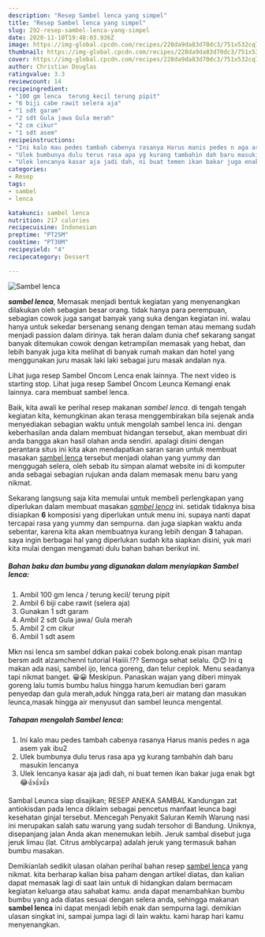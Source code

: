 ```yaml
---
description: "Resep Sambel lenca yang simpel"
title: "Resep Sambel lenca yang simpel"
slug: 292-resep-sambel-lenca-yang-simpel
date: 2020-11-10T19:48:03.936Z
image: https://img-global.cpcdn.com/recipes/228da9da83d70dc3/751x532cq70/sambel-lenca-foto-resep-utama.jpg
thumbnail: https://img-global.cpcdn.com/recipes/228da9da83d70dc3/751x532cq70/sambel-lenca-foto-resep-utama.jpg
cover: https://img-global.cpcdn.com/recipes/228da9da83d70dc3/751x532cq70/sambel-lenca-foto-resep-utama.jpg
author: Christian Douglas
ratingvalue: 3.3
reviewcount: 14
recipeingredient:
- "100 gm lenca  terung kecil terung pipit"
- "6 biji cabe rawit selera aja"
- "1 sdt garam"
- "2 sdt Gula jawa Gula merah"
- "2 cm cikur"
- "1 sdt asem"
recipeinstructions:
- "Ini kalo mau pedes tambah cabenya rasanya Harus manis pedes n aga asem yak ibu2"
- "Ulek bumbunya dulu terus rasa apa yg kurang tambahin dah baru masukin lencanya"
- "Ulek lencanya kasar aja jadi dah, ni buat temen ikan bakar juga enak bgt 😂👍👍👍"
categories:
- Resep
tags:
- sambel
- lenca

katakunci: sambel lenca 
nutrition: 217 calories
recipecuisine: Indonesian
preptime: "PT25M"
cooktime: "PT30M"
recipeyield: "4"
recipecategory: Dessert

---
```



![Sambel lenca](https://img-global.cpcdn.com/recipes/228da9da83d70dc3/751x532cq70/sambel-lenca-foto-resep-utama.jpg)

<b><i>sambel lenca</i></b>, Memasak menjadi bentuk kegiatan yang menyenangkan dilakukan oleh sebagian besar orang. tidak hanya para perempuan, sebagian cowok juga sangat banyak yang suka dengan kegiatan ini. walau hanya untuk sekedar bersenang senang dengan teman atau memang sudah menjadi passion dalam dirinya. tak heran dalam dunia chef sekarang sangat banyak ditemukan cowok dengan ketrampilan memasak yang hebat, dan lebih banyak juga kita melihat di banyak rumah makan dan hotel yang menggunakan juru masak laki laki sebagai juru masak andalan nya.

Lihat juga resep Sambel Oncom Lenca enak lainnya. The next video is starting stop. Lihat juga resep Sambel Oncom Leunca Kemangi enak lainnya. cara membuat sambel lenca.

Baik, kita awali ke perihal resep makanan <i>sambel lenca</i>. di tengah tengah kegiatan kita, kemungkinan akan terasa menggembirakan bila sejenak anda menyediakan sebagian waktu untuk mengolah sambel lenca ini. dengan keberhasilan anda dalam membuat hidangan tersebut, akan membuat diri anda bangga akan hasil olahan anda sendiri. apalagi disini dengan perantara situs ini kita akan mendapatkan saran saran untuk membuat masakan <u>sambel lenca</u> tersebut menjadi olahan yang yummy dan menggugah selera, oleh sebab itu simpan alamat website ini di komputer anda sebagai sebagian rujukan anda dalam memasak menu baru yang nikmat.


Sekarang langsung saja kita memulai untuk membeli perlengkapan yang diperlukan dalam membuat masakan <u><i>sambel lenca</i></u> ini. setidak tidaknya bisa disiapkan <b>6</b> komposisi yang diperlukan untuk menu ini. supaya nanti dapat tercapai rasa yang yummy dan sempurna. dan juga siapkan waktu anda sebentar, karena kita akan membuatnya kurang lebih dengan <b>3</b> tahapan. saya ingin berbagai hal yang diperlukan sudah kita siapkan disini, yuk mari kita mulai dengan mengamati dulu bahan bahan berikut ini.

<!--inarticleads1-->

##### Bahan baku dan bumbu yang digunakan dalam menyiapkan Sambel lenca:

1. Ambil 100 gm lenca / terung kecil/ terung pipit
1. Ambil 6 biji cabe rawit (selera aja)
1. Gunakan 1 sdt garam
1. Ambil 2 sdt Gula jawa/ Gula merah
1. Ambil 2 cm cikur
1. Ambil 1 sdt asem


Mkn nsi lenca sm sambel ddkan pakai cobek bolong.enak pisan mantap bersm adit alzamchennl tutorial Haiiii.!?? Semoga sehat selalu. 😊😊 Ini q makan ada nasi, sambel ijo, lenca goreng, dan telur ceplok. Menu seadanya tapi nikmat banget. 😀😀 Meskipun. Panaskan wajan yang diberi minyak goreng lalu tumis bumbu halus hingga harum kemudian beri garam penyedap dan gula merah,aduk hingga rata,beri air matang dan masukan leunca,masak hingga air menyusut dan sambel leunca mengental. 

<!--inarticleads2-->

##### Tahapan mengolah Sambel lenca:

1. Ini kalo mau pedes tambah cabenya rasanya Harus manis pedes n aga asem yak ibu2
1. Ulek bumbunya dulu terus rasa apa yg kurang tambahin dah baru masukin lencanya
1. Ulek lencanya kasar aja jadi dah, ni buat temen ikan bakar juga enak bgt 😂👍👍👍


Sambal Leunca siap disajikan; RESEP ANEKA SAMBAL Kandungan zat antiokisdan pada lenca diklaim sebagai pencetus manfaat leunca bagi kesehatan ginjal tersebut. Mencegah Penyakit Saluran Kemih Warung nasi ini merupakan salah satu warung yang sudah tersohor di Bandung. Uniknya, disepanjang jalan Anda akan menemukan lebih. Jeruk sambal disebut juga jeruk limau (lat. Citrus amblycarpa) adalah jeruk yang termasuk bahan bumbu masakan. 

Demikianlah sedikit ulasan olahan perihal bahan resep <u>sambel lenca</u> yang nikmat. kita berharap kalian bisa paham dengan artikel diatas, dan kalian dapat memasak lagi di saat lain untuk di hidangkan dalam bermacam kegiatan keluarga atau sahabat kamu. anda dapat menambahkan bumbu bumbu yang ada diatas sesuai dengan selera anda, sehingga makanan <b>sambel lenca</b> ini dapat menjadi lebih enak dan sempurna lagi. demikian ulasan singkat ini, sampai jumpa lagi di lain waktu. kami harap hari kamu menyenangkan.
